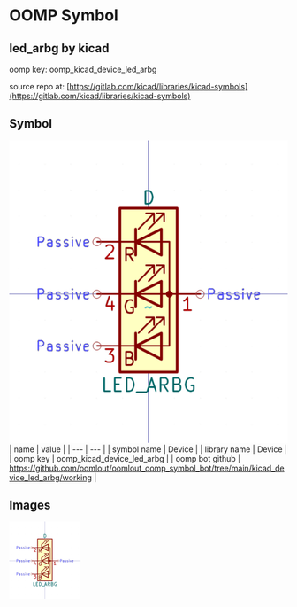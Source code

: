# OOMP Symbol  
## led_arbg  by kicad  
  
oomp key: oomp_kicad_device_led_arbg  
  
source repo at: [https://gitlab.com/kicad/libraries/kicad-symbols](https://gitlab.com/kicad/libraries/kicad-symbols)  
## Symbol  
  
[![working.png](working_600.png)](working.png)  
| name | value | 
| --- | --- | 
| symbol name | Device | 
| library name | Device | 
| oomp key | oomp_kicad_device_led_arbg | 
| oomp bot github | https://github.com/oomlout/oomlout_oomp_symbol_bot/tree/main/kicad_device_led_arbg/working | 
## Images  
  
[![working.png](working_140.png)](working.png)  
